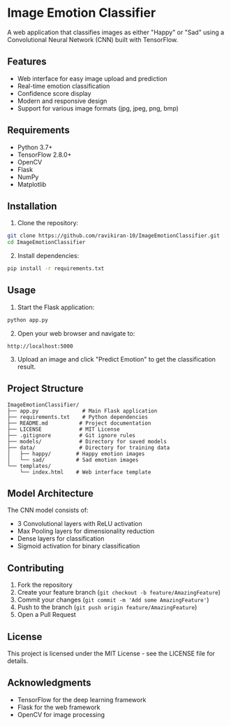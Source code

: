 # Image Emotion Classifier

A web application that classifies images as either "Happy" or "Sad" using a Convolutional Neural Network (CNN) built with TensorFlow.

## Features

- Web interface for easy image upload and prediction
- Real-time emotion classification
- Confidence score display
- Modern and responsive design
- Support for various image formats (jpg, jpeg, png, bmp)

## Requirements

- Python 3.7+
- TensorFlow 2.8.0+
- OpenCV
- Flask
- NumPy
- Matplotlib

## Installation

1. Clone the repository:
```bash
git clone https://github.com/ravikiran-10/ImageEmotionClassifier.git
cd ImageEmotionClassifier
```

2. Install dependencies:
```bash
pip install -r requirements.txt
```

## Usage

1. Start the Flask application:
```bash
python app.py
```

2. Open your web browser and navigate to:
```
http://localhost:5000
```

3. Upload an image and click "Predict Emotion" to get the classification result.

## Project Structure

```
ImageEmotionClassifier/
├── app.py              # Main Flask application
├── requirements.txt    # Python dependencies
├── README.md          # Project documentation
├── LICENSE            # MIT License
├── .gitignore         # Git ignore rules
├── models/            # Directory for saved models
├── data/              # Directory for training data
│   ├── happy/        # Happy emotion images
│   └── sad/          # Sad emotion images
└── templates/
    └── index.html    # Web interface template
```

## Model Architecture

The CNN model consists of:
- 3 Convolutional layers with ReLU activation
- Max Pooling layers for dimensionality reduction
- Dense layers for classification
- Sigmoid activation for binary classification

## Contributing

1. Fork the repository
2. Create your feature branch (`git checkout -b feature/AmazingFeature`)
3. Commit your changes (`git commit -m 'Add some AmazingFeature'`)
4. Push to the branch (`git push origin feature/AmazingFeature`)
5. Open a Pull Request

## License

This project is licensed under the MIT License - see the LICENSE file for details.

## Acknowledgments

- TensorFlow for the deep learning framework
- Flask for the web framework
- OpenCV for image processing

